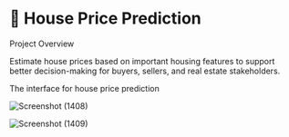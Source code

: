 # 🏡 House Price Prediction

Project Overview

Estimate house prices based on important housing features to support better decision-making for buyers, sellers, and real estate stakeholders.



The interface for house price prediction 

![Screenshot (1408)](https://github.com/user-attachments/assets/38606866-60ee-4768-b9c2-2df77a31676e)

![Screenshot (1409)](https://github.com/user-attachments/assets/6698ab16-8b12-4993-869e-d66dc99ce46a)

